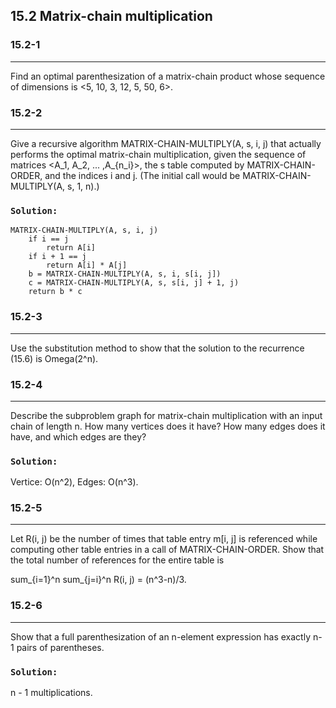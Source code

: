 ## 15.2 Matrix-chain multiplication

### 15.2-1
***
Find an optimal parenthesization of a matrix-chain product whose sequence of dimensions is <5, 10, 3, 12, 5, 50, 6>.

### 15.2-2
***
Give a recursive algorithm MATRIX-CHAIN-MULTIPLY(A, s, i, j) that actually performs the optimal matrix-chain multiplication, given the 
sequence of matrices <A_1, A_2, ... ,A_{n_i}>, the s table computed by MATRIX-CHAIN-ORDER, and the indices i and j. (The initial call 
would be MATRIX-CHAIN-MULTIPLY(A, s, 1, n).)

### `Solution:`
    MATRIX-CHAIN-MULTIPLY(A, s, i, j)
        if i == j
            return A[i]
        if i + 1 == j
            return A[i] * A[j]
        b = MATRIX-CHAIN-MULTIPLY(A, s, i, s[i, j])
        c = MATRIX-CHAIN-MULTIPLY(A, s, s[i, j] + 1, j)
        return b * c

### 15.2-3
***
Use the substitution method to show that the solution to the recurrence (15.6) is Omega(2^n).

### 15.2-4
***
Describe the subproblem graph for matrix-chain multiplication with an input chain of length n. How many vertices does it have? How 
many edges does it have, and which edges are they?

### `Solution:`
Vertice: O(n^2), Edges: O(n^3).

### 15.2-5
***
Let R(i, j) be the number of times that table entry m[i, j] is referenced while computing other table entries in a call of 
MATRIX-CHAIN-ORDER. Show that the total number of references for the entire table is

sum_{i=1}^n sum_{j=i}^n R(i, j) = (n^3-n)/3.

### 15.2-6
***
Show that a full parenthesization of an n-element expression has exactly n-1 pairs of parentheses.

### `Solution:`
n - 1 multiplications.
